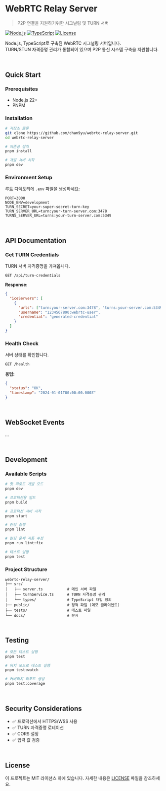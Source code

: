 # WebRTC Relay Server

> P2P 연결을 지원하기위한 시그널링 및 TURN 서버

[![Node.js](https://img.shields.io/badge/Node.js-22+-green.svg)](https://nodejs.org/)
[![TypeScript](https://img.shields.io/badge/TypeScript-5.8+-blue.svg)](https://www.typescriptlang.org/)
[![License](https://img.shields.io/badge/license-MIT-blue.svg)](LICENSE)

Node.js, TypeScript로 구축된 WebRTC 시그널링 서버입니다.
<br />
TURN/STUN 자격증명 관리가 통합되어 있으며 P2P 통신 시스템 구축을 지원합니다.

<br />

## Quick Start

### Prerequisites

- Node.js 22+
- PNPM

### Installation

```bash
# 저장소 클론
git clone https://github.com/chan9yu/webrtc-relay-server.git
cd webrtc-relay-server

# 의존성 설치
pnpm install

# 개발 서버 시작
pnpm dev
```

### Environment Setup

루트 디렉토리에 `.env` 파일을 생성하세요:

```env
PORT=3000
NODE_ENV=development
TURN_SECRET=your-super-secret-turn-key
TURN_SERVER_URL=turn:your-turn-server.com:3478
TURNS_SERVER_URL=turns:your-turn-server.com:5349
```

<br />

## API Documentation

### Get TURN Credentials

TURN 서버 자격증명을 가져옵니다.

```http
GET /api/turn-credentials
```

**Response:**

```json
{
  "iceServers": [
    {
      "urls": ["turn:your-server.com:3478", "turns:your-server.com:5349"],
      "username": "1234567890:webrtc-user",
      "credential": "generated-credential"
    }
  ]
}
```

### Health Check

서버 상태를 확인합니다.

```http
GET /health
```

**응답:**

```json
{
  "status": "OK",
  "timestamp": "2024-01-01T00:00:00.000Z"
}
```

<br />

## WebSocket Events

...

<br />

## Development

### Available Scripts

```bash
# 핫 리로드 개발 모드
pnpm dev

# 프로덕션용 빌드
pnpm build

# 프로덕션 서버 시작
pnpm start

# 린팅 실행
pnpm lint

# 린팅 문제 자동 수정
pnpm run lint:fix

# 테스트 실행
pnpm test
```

### Project Structure

```
webrtc-relay-server/
├── src/
│   ├── server.ts           # 메인 서버 파일
│   ├── turnService.ts      # TURN 자격증명 관리
│   └── types/              # TypeScript 타입 정의
├── public/                 # 정적 파일 (데모 클라이언트)
├── tests/                  # 테스트 파일
└── docs/                   # 문서
```

<br />

## Testing

```bash
# 모든 테스트 실행
pnpm test

# 워치 모드로 테스트 실행
pnpm test:watch

# 커버리지 리포트 생성
pnpm test:coverage
```

<br />

## Security Considerations

- ✅ 프로덕션에서 HTTPS/WSS 사용
- ✅ TURN 자격증명 로테이션
- ✅ CORS 설정
- ✅ 입력 값 검증

<br />

## License

이 프로젝트는 MIT 라이선스 하에 있습니다. 자세한 내용은 [LICENSE](LICENSE) 파일을 참조하세요.
